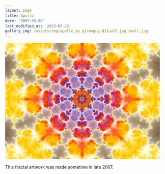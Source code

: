 ```yaml
---
layout: page
title: Apollo
date: '2007-09-08'
last_modified_at: '2023-07-23'
gallery_img: /assets/img/apollo_by_gizmoguy_d11uu72.jpg_small.jpg
---
```


[![](/assets/img/apollo_by_gizmoguy_d11uu72.jpg)](/assets/img/apollo_by_gizmoguy_d11uu72.jpg)

This fractal artwork was made sometime in late 2007.
